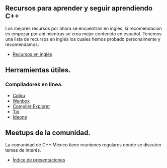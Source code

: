 ## Recursos para aprender y seguir aprendiendo C++

Los mejores recursos por ahora se encuentran en inglés, la recomendación es empezar por ahí mientras se crea mejor contenido en español.
Tenemos una lista de recursos en inglés los cuales hemos probado personalmente y recomendamos:

- [Recursos en inglés](English.md)

## Herramientas útiles.
### Compiladores en linea.
- [Coliru](https://coliru.stacked-crooked.com/)
- [Wanbox](https://wandbox.org/)
- [Compiler Explorer](https://godbolt.org/)
- [Tio](https://tio.run/)
- [Ideone](https://ideone.com/)

## Meetups de la comunidad.
La comunidad de C++ México tiene reuniones regulares donde se discuten temas de interés.
- [Índice de presentaciones](./Meetups/README.md)